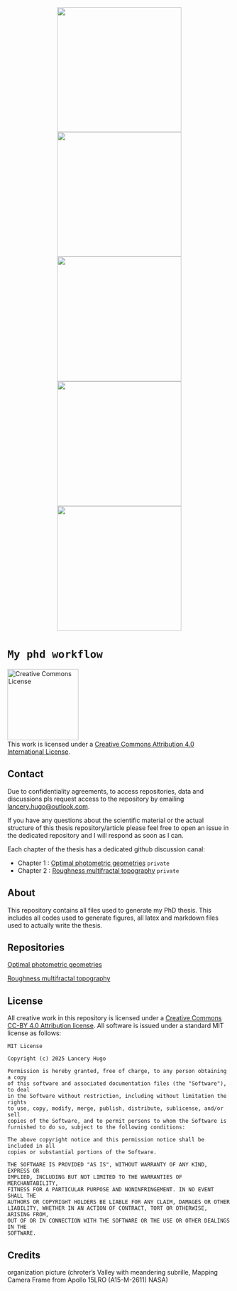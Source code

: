 <div align="center">
  <img style="height:7vh;" src="https://drive.google.com/uc?export=view&id=1Y0yIThqojwLf4jm5qidcr8AVymTBk9cw"/>
  <img style="height:7vh;" src="https://drive.google.com/uc?export=view&id=1IDuzTRdSUMBQIRk8fb9D9UAUGzoR3IvI"/>
  <img style="height:7vh;" src="https://drive.google.com/uc?export=view&id=1Z5laKTtf2ugRkmO95Q4ICO92q1u4K-ls"/>
  <img style="height:7vh;" src="https://drive.google.com/uc?export=view&id=1gPLUP-bjZPBbrrxofdoz85iFxaANp7tX"/>
  <img style="height:7vh;" src="https://drive.google.com/uc?export=view&id=1k1ExxpS4aVDq_7edi3t7Je_7WyA_JY4C"/>
</div>

# `My phd workflow`

<a rel="license" href="http://creativecommons.org/licenses/by/4.0/">
  <img alt="Creative Commons License" style="border-width:0; height:4vh" src="https://i.creativecommons.org/l/by/4.0/88x31.png" />
</a>
<br />This work is licensed under a <a rel="license" href="http://creativecommons.org/licenses/by/4.0/">Creative Commons Attribution 4.0 International License</a>.

## Contact
Due to confidentiality agreements, to access repositories, data and discussions pls request access to the repository by emailing lancery.hugo@outlook.com.

If you have any questions about the scientific material or the actual structure 
of this thesis repository/article please feel free to open an issue in the dedicated repository and I will
respond as soon as I can. 

Each chapter of the thesis has a dedicated github discussion canal:
- Chapter 1 : [Optimal photometric geometries](https://github.com/HugoLanceryThesis/Optimal_photometric_geometries/discussions) `private`
- Chapter 2 : [Roughness multifractal topography](https://github.com/HugoLanceryThesis/Roughness_multifractal_topography/discussions) `private`

## About
This repository contains all files used to generate my PhD thesis. This includes
all codes used to generate figures, all latex and markdown files used to
actually write the thesis. 

## Repositories
[Optimal photometric geometries](https://github.com/HugoLanceryThesis/Optimal_photometric_geometries) 

[Roughness multifractal topography](https://github.com/HugoLanceryThesis/Roughness_multifractal_topography)

## License
All creative work in this repository is licensed under a [Creative Commons CC-BY
4.0 Attribution license](https://creativecommons.org/licenses/by/4.0/). All
software is issued under a standard MIT license as follows:

```
MIT License

Copyright (c) 2025 Lancery Hugo

Permission is hereby granted, free of charge, to any person obtaining a copy
of this software and associated documentation files (the "Software"), to deal
in the Software without restriction, including without limitation the rights
to use, copy, modify, merge, publish, distribute, sublicense, and/or sell
copies of the Software, and to permit persons to whom the Software is
furnished to do so, subject to the following conditions:

The above copyright notice and this permission notice shall be included in all
copies or substantial portions of the Software.

THE SOFTWARE IS PROVIDED "AS IS", WITHOUT WARRANTY OF ANY KIND, EXPRESS OR
IMPLIED, INCLUDING BUT NOT LIMITED TO THE WARRANTIES OF MERCHANTABILITY,
FITNESS FOR A PARTICULAR PURPOSE AND NONINFRINGEMENT. IN NO EVENT SHALL THE
AUTHORS OR COPYRIGHT HOLDERS BE LIABLE FOR ANY CLAIM, DAMAGES OR OTHER
LIABILITY, WHETHER IN AN ACTION OF CONTRACT, TORT OR OTHERWISE, ARISING FROM,
OUT OF OR IN CONNECTION WITH THE SOFTWARE OR THE USE OR OTHER DEALINGS IN THE
SOFTWARE.

```
## Credits

organization picture (chroter’s Valley with meandering subrille, Mapping Camera Frame from Apollo 15LRO (A15-M-2611) NASA)

